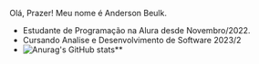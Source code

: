  Olá, Prazer! Meu nome é Anderson Beulk.
* Estudante de Programação na Alura desde Novembro/2022.
* Cursando Analise e Desenvolvimento de Software 2023/2
* ![Anurag's GitHub stats](https://github-readme-stats.vercel.app/api?username=Andersonbeulk&show_icons=true&theme=transparent)**
